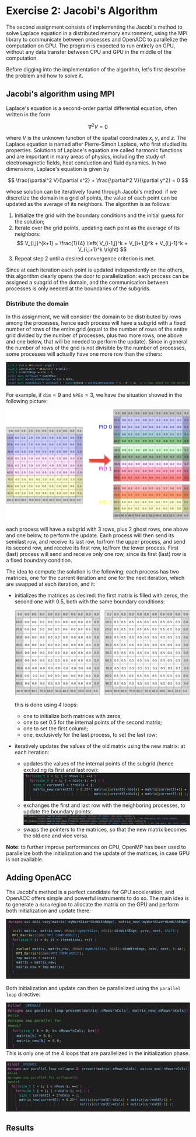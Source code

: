 # Exercise 2: Jacobi's Algorithm

The second assignment consists of implementing the Jacobi's method to solve Laplace equation in a distributed memory environment, using the MPI library to communicate between processes and OpenACC to parallelize the computation on GPU. The program is expected to run entirely on GPU, without any data transfer between CPU and GPU in the middle of the computation. 

Before digging into the implementation of the algorithm, let's first describe the problem and how to solve it.

## Jacobi's algorithm using MPI

Laplace's equation is a second-order partial differential equation, often written in the form

$$
\nabla^2 V = 0
$$

where $V$ is the unknown function of the spatial coordinates $x$, $y$, and $z$. The Laplace equation is named after Pierre-Simon Laplace, who first studied its properties. Solutions of Laplace's equation are called harmonic functions and are important in many areas of physics, including the study of electromagnetic fields, heat conduction and fluid dynamics. In two dimensions, Laplace's equation is given by

$$
\frac{\partial^2 V}{\partial x^2} + \frac{\partial^2 V}{\partial y^2} = 0
$$

whose solution can be iteratively found through Jacobi's method: if we discretize the domain in a grid of points, the value of each point can be updated as the average of its neighbors. The algorithm is as follows:

1. Initialize the grid with the boundary conditions and the initial guess for the solution;
2. Iterate over the grid points, updating each point as the average of its neighbors:
$$
V_{i,j}^{k+1} = \frac{1}{4} \left( V_{i-1,j}^k + V_{i+1,j}^k + V_{i,j-1}^k + V_{i,j+1}^k \right)
$$
3. Repeat step 2 until a desired convergence criterion is met.

Since at each iteration each point is updated independently on the others, this algorithm clearly opens the door to parallelization: each process can be assigned a subgrid of the domain, and the communication between processes is only needed at the boundaries of the subgrids.

### Distribute the domain

In this assignment, we will consider the domain to be distributed by rows among the processes, hence each process will have a subgrid with a fixed number of rows of the entire grid (equal to the number of rows of the entire grid divided by the number of processes, plus two more rows, one above and one below, that will be needed to perform the update). Since in general the number of rows of the grid is not divisible by the number of processes, some processes will actually have one more row than the others:

![worksharing](imgs/worksharing.png)

For example, if `dim`$=9$ and `NPEs`$=3$, we have the situation showed in the following picture:

![worksharing](imgs/sendrecgraph.png)

each process will have a subgrid with 3 rows, plus 2 ghost rows, one above and one below, to perform the update. Each process will then send its semilast row, and receive its last row, to/from the upper process, and send its second row, and receive its first row, to/from the lower process. First (last) process will send and receive only one row, since its first (last) row is a fixed boundary condition.

The idea to compute the solution is the following: each process has two matrices, one for the current iteration and one for the next iteration, which are swapped at each iteration, and it:
- initializes the matrices as desired: the first matrix is filled with zeros, the second one with $0.5$, both with the same boundary conditions:

    ![init](imgs/init.png)

    this is done using 4 loops:
    - one to initialize both matrices with zeros;
    - one to set $0.5$ for the internal points of the second matrix;
    - one to set the first column;
    - one, exclusively for the last process, to set the last row;

- iteratively updates the values of the old matrix using the new matrix: at each iteration:
  - updates the values of the internal points of the subgrid (hence excluding its first and last row):
    ![update](imgs/update.png)
  - exchanges the first and last row with the neighboring processes, to update the boundary points:
    ![sendrec](imgs/sendrec.png)
  - swaps the pointers to the matrices, so that the new matrix becomes the old one and vice versa.
  
**Note**: to further improve performances on CPU, OpenMP has been used to parallelize both the initialization and the update of the matrices, in case GPU is not available.

## Adding OpenACC

The Jacobi's method is a perfect candidate for GPU acceleration, and OpenACC offers simple and powerful instruments to do so. The main idea is to generate a `data` region to allocate the matrix on the GPU and perform both initialization and update there:

![accdata](imgs/accdata.png)

Both initialization and update can then be parallelized using the `parallel loop` directive:

![initacc](imgs/initacc.png)
This is only one of the 4 loops that are parallelized in the initialization phase.

![updacc](imgs/updacc.png)


## Results



